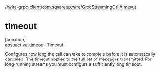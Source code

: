 //[wire-grpc-client](../../../index.md)/[com.squareup.wire](../index.md)/[GrpcStreamingCall](index.md)/[timeout](timeout.md)

# timeout

[common]\
abstract val [timeout](timeout.md): Timeout

Configures how long the call can take to complete before it is automatically canceled. The timeout applies to the full set of messages transmitted. For long-running streams you must configure a sufficiently long timeout.
